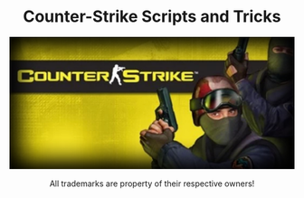<h1 align="center">Counter-Strike Scripts and Tricks</h1>
<img src="https://raw.githubusercontent.com/kpuc313/Counter-Strike-Scripts-Tricks/main/Preview/Preview.jpg" />
<p align="center">All trademarks are property of their respective owners!</p>
